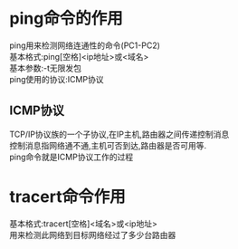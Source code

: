 # ping命令的作用
ping用来检测网络连通性的命令(PC1-PC2)
<br>基本格式:ping[空格]<ip地址>或<域名>
<br>基本参数:-t无限发包
<br>ping使用的协议:ICMP协议
## ICMP协议
TCP/IP协议族的一个子协议,在IP主机,路由器之间传递控制消息
<br>控制消息指网络通不通,主机可否到达,路由器是否可用等.
<br>ping命令就是ICMP协议工作的过程

# tracert命令作用
基本格式:tracert[空格]<域名>或<ip地址>
<br>用来检测此网络到目标网络经过了多少台路由器
